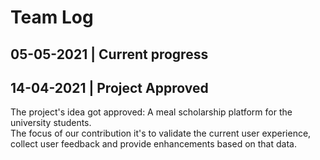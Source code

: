 # Team Log

## 05-05-2021 | Current progress

## 14-04-2021 | Project Approved
The project's idea got approved: A meal scholarship platform for the university students.  
The focus of our contribution it's to validate the current user experience, collect user feedback and provide enhancements based on that data.

